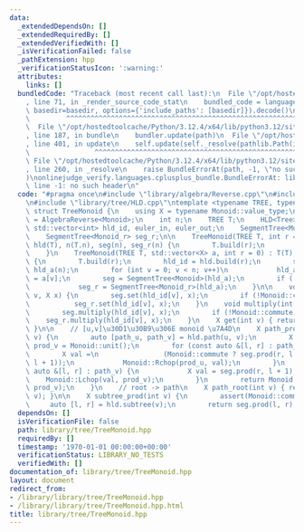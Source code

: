 ```yaml
---
data:
  _extendedDependsOn: []
  _extendedRequiredBy: []
  _extendedVerifiedWith: []
  _isVerificationFailed: false
  _pathExtension: hpp
  _verificationStatusIcon: ':warning:'
  attributes:
    links: []
  bundledCode: "Traceback (most recent call last):\n  File \"/opt/hostedtoolcache/Python/3.12.4/x64/lib/python3.12/site-packages/onlinejudge_verify/documentation/build.py\"\
    , line 71, in _render_source_code_stat\n    bundled_code = language.bundle(stat.path,\
    \ basedir=basedir, options={'include_paths': [basedir]}).decode()\n          \
    \         ^^^^^^^^^^^^^^^^^^^^^^^^^^^^^^^^^^^^^^^^^^^^^^^^^^^^^^^^^^^^^^^^^^^^^^^^^^^^^^^^^\n\
    \  File \"/opt/hostedtoolcache/Python/3.12.4/x64/lib/python3.12/site-packages/onlinejudge_verify/languages/cplusplus.py\"\
    , line 187, in bundle\n    bundler.update(path)\n  File \"/opt/hostedtoolcache/Python/3.12.4/x64/lib/python3.12/site-packages/onlinejudge_verify/languages/cplusplus_bundle.py\"\
    , line 401, in update\n    self.update(self._resolve(pathlib.Path(included), included_from=path))\n\
    \                ^^^^^^^^^^^^^^^^^^^^^^^^^^^^^^^^^^^^^^^^^^^^^^^^^^^^^^^^^\n \
    \ File \"/opt/hostedtoolcache/Python/3.12.4/x64/lib/python3.12/site-packages/onlinejudge_verify/languages/cplusplus_bundle.py\"\
    , line 260, in _resolve\n    raise BundleErrorAt(path, -1, \"no such header\"\
    )\nonlinejudge_verify.languages.cplusplus_bundle.BundleErrorAt: library/algebra/Reverse.cpp:\
    \ line -1: no such header\n"
  code: "#pragma once\n#include \"library/algebra/Reverse.cpp\"\n#include \"library/segtree/SegmentTree.cpp\"\
    \n#include \"library/tree/HLD.cpp\"\ntemplate <typename TREE, typename Monoid>\
    \ struct TreeMonoid {\n    using X = typename Monoid::value_type;\n    using Monoid_r\
    \ = AlgebraReverse<Monoid>;\n    int n;\n    TREE T;\n    HLD<Tree> hld;\n   \
    \ std::vector<int> hld_id, euler_in, euler_out;\n    SegmentTree<Monoid> seg;\n\
    \    SegmentTree<Monoid_r> seg_r;\n\n    TreeMonoid(TREE T, int r = 0) : T(T),\
    \ hld(T), n(T.n), seg(n), seg_r(n) {\n        T.build(r);\n        hld_id = hld.build(r);\n\
    \    }\n    TreeMonoid(TREE T, std::vector<X> a, int r = 0) : T(T), hld(T), n(T.n)\
    \ {\n        T.build(r);\n        hld_id = hld.build(r);\n        std::vector<X>\
    \ hld_a(n);\n        for (int v = 0; v < n; v++)\n            hld_a[hld_id[v]]\
    \ = a[v];\n        seg = SegmentTree<Monoid>(hld_a);\n        if (!Monoid::commute)\n\
    \            seg_r = SegmentTree<Monoid_r>(hld_a);\n    }\n\n    void set(int\
    \ v, X x) {\n        seg.set(hld_id[v], x);\n        if (!Monoid::commute)\n \
    \           seg_r.set(hld_id[v], x);\n    }\n    void multiply(int v, X x) {\n\
    \        seg.multiply(hld_id[v], x);\n        if (!Monoid::commute)\n        \
    \    seg_r.multiply(hld_id[v], x);\n    }\n    X get(int v) { return seg.get(hld_id[v]);\
    \ }\n\n    // [u,v]\u30D1\u30B9\u306E monoid \u7A4D\n    X path_prod(int u, int\
    \ v) {\n        auto [path_u, path_v] = hld.path(u, v);\n        X prod_u = Monoid::unit(),\
    \ prod_v = Monoid::unit();\n        for (const auto &[l, r] : path_u) {\n    \
    \        X val =\n                (Monoid::commute ? seg.prod(r, l + 1) : seg_r.prod(r,\
    \ l + 1));\n            Monoid::Rchop(prod_u, val);\n        }\n        for (const\
    \ auto &[l, r] : path_v) {\n            X val = seg.prod(r, l + 1);\n        \
    \    Monoid::Lchop(val, prod_v);\n        }\n        return Monoid::op(prod_u,\
    \ prod_v);\n    }\n    // root -> path\n    X path_root(int v) { return path(T.root,\
    \ v); }\n\n    X subtree_prod(int v) {\n        assert(Monoid::commute);\n   \
    \     auto [l, r] = hld.subtree(v);\n        return seg.prod(l, r);\n    }\n};"
  dependsOn: []
  isVerificationFile: false
  path: library/tree/TreeMonoid.hpp
  requiredBy: []
  timestamp: '1970-01-01 00:00:00+00:00'
  verificationStatus: LIBRARY_NO_TESTS
  verifiedWith: []
documentation_of: library/tree/TreeMonoid.hpp
layout: document
redirect_from:
- /library/library/tree/TreeMonoid.hpp
- /library/library/tree/TreeMonoid.hpp.html
title: library/tree/TreeMonoid.hpp
---
```


